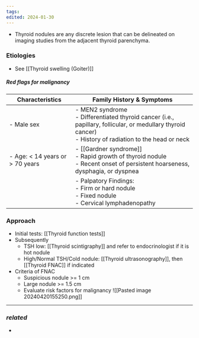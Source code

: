 ```yaml
---
tags: 
edited: 2024-01-30
---
```

- Thyroid nodules are any discrete lesion that can be delineated on imaging studies from the adjacent thyroid parenchyma.
### Etiologies
- See [[Thyroid swelling (Goiter)]] 
##### Red flags for malignancy

| Characteristics          | Family History & Symptoms          |
|--------------------------|-----------------------------------|
| - Male sex               | - MEN2 syndrome                   <br> - Differentiated thyroid cancer (i.e., papillary, follicular, or medullary thyroid cancer) <br> - History of radiation to the head or neck |
| - Age: < 14 years or > 70 years | - [[Gardner syndrome]]         <br> - Rapid growth of thyroid nodule <br> - Recent onset of persistent hoarseness, dysphagia, or dyspnea |
|                          | - Palpatory Findings:             <br>   - Firm or hard nodule <br>   - Fixed nodule <br>   - Cervical lymphadenopathy |

### Approach
- Initial tests: [[Thyroid function tests]] 
- Subsequently
	- TSH low: [[Thyroid scintigraphy]] and refer to endocrinologist if it is hot nodule
	- High/Normal TSH/Cold nodule: [[Thyroid ultrasonography]], then [[Thyroid FNAC]] if indicated 
- Criteria of FNAC
	- Suspicious nodule >= 1 cm
	- Large nodule >= 1.5 cm
	- Evaluate risk factors for malignancy
![[Pasted image 20240420155250.png]]

---
### *related*
- 